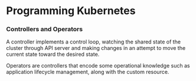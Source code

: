 # Programming Kubernetes

### Controllers and Operators
A controller implements a control loop, watching the shared state of the cluster through
API server and making changes in an attempt to move the current state toward the desired
state.

Operators are controllers that encode some operational knowledge such as application
lifecycle management, along with the custom resource.